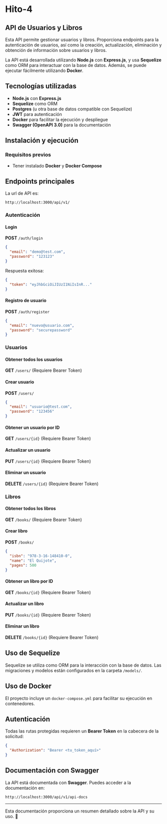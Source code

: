 # Hito-4
## API de Usuarios y Libros

Esta API permite gestionar usuarios y libros. Proporciona endpoints para la autenticación de usuarios, así como la creación, actualización, eliminación y obtención de información sobre usuarios y libros.

La API está desarrollada utilizando **Node.js** con **Express.js**, y usa **Sequelize** como ORM para interactuar con la base de datos. Además, se puede ejecutar fácilmente utilizando **Docker**.

## Tecnologías utilizadas
- **Node.js** con **Express.js**
- **Sequelize** como ORM
- **Postgres** (u otra base de datos compatible con Sequelize)
- **JWT** para autenticación
- **Docker** para facilitar la ejecución y despliegue
- **Swagger (OpenAPI 3.0)** para la documentación

## Instalación y ejecución

### Requisitos previos
- Tener instalado **Docker** y **Docker Compose**

## Endpoints principales
La url de API es:
```
http://localhost:3000/api/v1/
```

### Autenticación
#### Login
**POST** `/auth/login`
```json
{
  "email": "demo@test.com",
  "password": "123123"
}
```
Respuesta exitosa:
```json
{
  "token": "eyJhbGciOiJIUzI1NiIsInR..."
}
```

#### Registro de usuario
**POST** `/auth/register`
```json
{
  "email": "nuevo@usuario.com",
  "password": "securepassword"
}
```

### Usuarios
#### Obtener todos los usuarios
**GET** `/users/` (Requiere Bearer Token)

#### Crear usuario
**POST** `/users/`
```json
{
  "email": "usuario@test.com",
  "password": "123456"
}
```

#### Obtener un usuario por ID
**GET** `/users/{id}` (Requiere Bearer Token)

#### Actualizar un usuario
**PUT** `/users/{id}` (Requiere Bearer Token)

#### Eliminar un usuario
**DELETE** `/users/{id}` (Requiere Bearer Token)

### Libros
#### Obtener todos los libros
**GET** `/books/` (Requiere Bearer Token)

#### Crear libro
**POST** `/books/`
```json
{
  "isbn": "978-3-16-148410-0",
  "name": "El Quijote",
  "pages": 500
}
```

#### Obtener un libro por ID
**GET** `/books/{id}` (Requiere Bearer Token)

#### Actualizar un libro
**PUT** `/books/{id}` (Requiere Bearer Token)

#### Eliminar un libro
**DELETE** `/books/{id}` (Requiere Bearer Token)

## Uso de Sequelize
Sequelize se utiliza como ORM para la interacción con la base de datos. Las migraciones y modelos están configurados en la carpeta `/models/`.

## Uso de Docker
El proyecto incluye un `docker-compose.yml` para facilitar su ejecución en contenedores.



## Autenticación
Todas las rutas protegidas requieren un **Bearer Token** en la cabecera de la solicitud:
```json
{
  "Authorization": "Bearer <tu_token_aquí>"
}
```

## Documentación con Swagger
La API está documentada con **Swagger**. Puedes acceder a la documentación en:
```
http://localhost:3000/api/v1/api-docs
```

---

Esta documentación proporciona un resumen detallado sobre la API y su uso. 🚀

